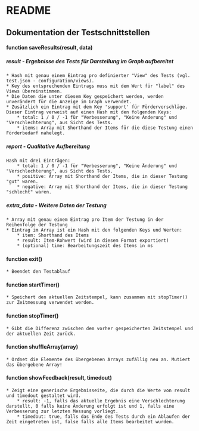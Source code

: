 # README

## Dokumentation der Testschnittstellen

#### function saveResults(result, data)

##### result - Ergebnisse des Tests für Darstellung im Graph aufbereitet
	* Hash mit genau einem Eintrag pro definierter "View" des Tests (vgl. test.json - configuration/views).
	* Key des entsprechenden Eintrags muss mit dem Wert für "label" des Views übereinstimmen.
	* Die Daten die unter diesem Key gespeichert werden, werden unverändert für die Anzeige im Graph verwendet.
	* Zusätzlich ein Eintrag mit dem Key 'support' für Fördervorschläge. Dieser Eintrag verweist auf einen Hash mit den folgenden Keys:
		* total: 1 / 0 / -1 für "Verbesserung", "Keine Änderung" und "Verschlechterung", aus Sicht des Tests.
		* items: Array mit Shorthand der Items für die diese Testung einen Förderbedarf nahelegt.

##### report - Qualitative Aufbereitung
    Hash mit drei Einträgen:
		* total: 1 / 0 / -1 für "Verbesserung", "Keine Änderung" und "Verschlechterung", aus Sicht des Tests.
		* positive: Array mit Shorthand der Items, die in dieser Testung "gut" waren.
		* negative: Array mit Shorthand der Items, die in dieser Testung "schlecht" waren.
	
##### extra_data - Weitere Daten der Testung
	* Array mit genau einem Eintrag pro Item der Testung in der Reihenfolge der Testung
	* Eintrag im Array ist ein Hash mit den folgenden Keys und Werten:
		* item: Shorthand des Items 
		* result: Item-Rohwert (wird in diesem Format exportiert)
		* (optional) time: Bearbeitungszeit des Items in ms
		
#### function exit()
    * Beendet den Testablauf 

#### function startTimer()
    * Speichert den aktuellen Zeitstempel, kann zusammen mit stopTimer() zur Zeitmessung verwendet werden.

#### function stopTimer()
    * Gibt die Differenz zwischen dem vorher gespeicherten Zeitstempel und der aktuellen Zeit zurück.

#### function shuffleArray(array)
    * Ordnet die Elemente des übergebenen Arrays zufällig neu an. Mutiert das übergebene Array!
 
#### function showFeedback(result, timedout)
    * Zeigt eine generische Ergebnisseite, die durch die Werte von result und timedout gestaltet wird.
        * result: -1, falls das aktuelle Ergebnis eine Verschlechterung darstellt, 0 falls keine Änderung erfolgt ist und 1, falls eine Verbesserung zur letzten Messung vorliegt.
        * timedout: true, falls das Ende des Tests durch ein Ablaufen der Zeit eingetreten ist, false falls alle Items bearbeitet wurden.
